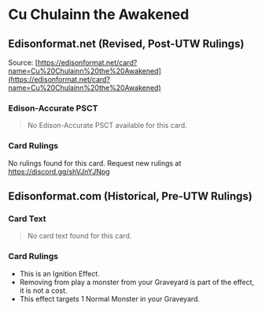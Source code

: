 # Cu Chulainn the Awakened

## Edisonformat.net (Revised, Post-UTW Rulings)

Source: [https://edisonformat.net/card?name=Cu%20Chulainn%20the%20Awakened](https://edisonformat.net/card?name=Cu%20Chulainn%20the%20Awakened)

### Edison-Accurate PSCT

> No Edison-Accurate PSCT available for this card.

### Card Rulings

No rulings found for this card. Request new rulings at https://discord.gg/shVJnYJNpg


## Edisonformat.com (Historical, Pre-UTW Rulings)

### Card Text

> No card text found for this card.

### Card Rulings

*   This is an Ignition Effect.
*   Removing from play a monster from your Graveyard is part of the effect, it is not a cost.
*   This effect targets 1 Normal Monster in your Graveyard.


